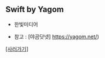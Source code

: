 ## Swift  by Yagom

- 한빛미디어 

- 참고 : [야곰닷넷] https://yagom.net/)

[[사러가기]](http://www.hanbit.co.kr/store/books/look.php?p_code=B9421379018)


